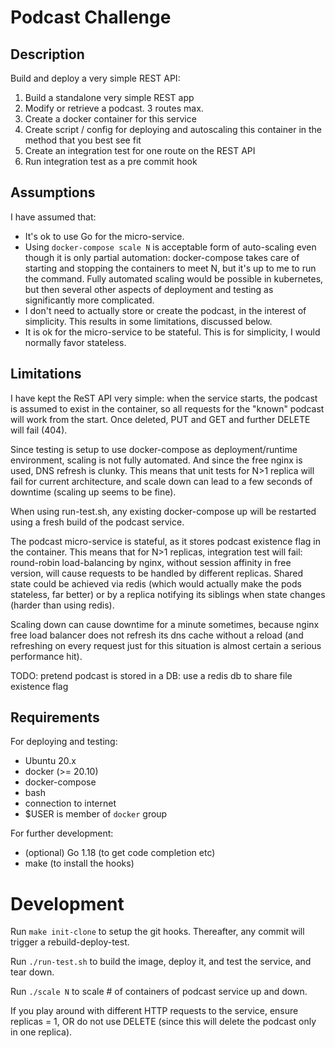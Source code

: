# Podcast Challenge

## Description 

Build and deploy a very simple REST API:

1. Build a standalone very simple REST app
2. Modify or retrieve a podcast. 3 routes max.
3. Create a docker container for this service
4. Create script / config for deploying and autoscaling this container in the method 
   that you best see fit
5. Create an integration test for one route on the REST API
6. Run integration test as a pre commit hook


## Assumptions

I have assumed that:

- It's ok to use Go for the micro-service.
- Using `docker-compose scale N` is acceptable form of auto-scaling even though it 
  is only partial automation: docker-compose takes care of starting and stopping 
  the containers to meet N, but it's up to me to run the command. Fully automated 
  scaling would be possible in kubernetes, but then several other aspects of deployment 
  and testing as significantly more complicated. 
- I don't need to actually store or create the podcast, in the interest of simplicity.
  This results in some limitations, discussed below.
- It is ok for the micro-service to be stateful. This is for simplicity, I would 
  normally favor stateless. 


## Limitations 

I have kept the ReST API very simple: when the service starts, the podcast is assumed to 
exist in the container, so all requests for the "known" podcast will work from the start. 
Once deleted, PUT and GET and further DELETE will fail (404). 

Since testing is setup to use docker-compose as deployment/runtime environment, scaling is 
not fully automated. And since the free nginx is used, DNS refresh is clunky. This means 
that unit tests for N>1 replica will fail for current architecture, and scale down can 
lead to a few seconds of downtime (scaling up seems to be fine).

When using run-test.sh, any existing docker-compose up will be restarted using a fresh
build of the podcast service. 

The podcast micro-service is stateful, as it stores podcast existence flag in the container. 
This means that for N>1 replicas, integration test will fail: round-robin load-balancing by 
nginx, without session affinity in free version, will cause requests to be handled by 
different replicas. Shared state could be achieved via redis (which would actually make the 
pods stateless, far better) or by a replica notifying its siblings when state changes
(harder than using redis). 

Scaling down can cause downtime for a minute sometimes, because nginx free load balancer 
does not refresh its dns cache without a reload (and refreshing on every request just 
for this situation is almost certain a serious performance hit).

TODO: pretend podcast is stored in a DB: use a redis db to share file existence flag


## Requirements

For deploying and testing: 

- Ubuntu 20.x
- docker (>= 20.10)
- docker-compose
- bash
- connection to internet
- $USER is member of `docker` group

For further development: 

- (optional) Go 1.18 (to get code completion etc)
- make (to install the hooks)


# Development 

Run `make init-clone` to setup the git hooks. Thereafter, any commit will trigger a 
rebuild-deploy-test.

Run `./run-test.sh` to build the image, deploy it, and test the service, and tear down.

Run `./scale N` to scale # of containers of podcast service up and down.

If you play around with different HTTP requests to the service, ensure replicas = 1, OR 
do not use DELETE (since this will delete the podcast only in one replica).